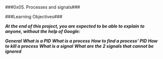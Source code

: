 ###0x05. Processes and signals###

###Learning Objectives###

***At the end of this project, you are expected to be able to explain to anyone, without the help of Google:***

***General***
***What is a PID***
***What is a process***
***How to find a process’ PID***
***How to kill a process***
***What is a signal***
***What are the 2 signals that cannot be ignored***
